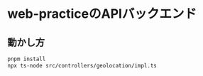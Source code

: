 # web-practiceのAPIバックエンド

## 動かし方

```bash
pnpm install
npx ts-node src/controllers/geolocation/impl.ts
```
